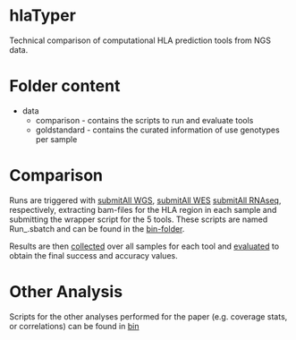 # hlaTyper
Technical comparison of computational HLA prediction tools from NGS data.

# Folder content
* data
  * comparison - contains the scripts to run and evaluate tools
  * goldstandard - contains the curated information of use genotypes per sample

# Comparison
Runs are triggered with
[submitAll WGS](https://github.com/BauerLab/hlaTyper/data/comparison/submitAll_Extract.sh),
[submitAll WES](https://github.com/BauerLab/hlaTyper/data/comparison/submitAll_Extract.sh)
[submitAll RNAseq](https://github.com/BauerLab/hlaTyper/data/comparison/submitAll_Extract.sh),
respectively, extracting bam-files for the HLA region in each sample and submitting the wrapper script for the 5 tools. These scripts are named Run_<toolname>.sbatch and can be found in the [bin-folder](https://github.com/BauerLab/hlaTyper/data/comparison/bin/).

Results are then [collected](https://github.com/BauerLab/hlaTyper/data/comparison/bin/collectResults.sh) over all samples for each tool and [evaluated](https://github.com/BauerLab/hlaTyper/data/comparison/bin/eval.sh) to obtain the final success and accuracy values.

# Other Analysis
Scripts for the other analyses performed for the paper (e.g. coverage stats, or correlations) can be found in [bin](https://github.com/BauerLab/hlaTyper/data/comparison/bin/)

